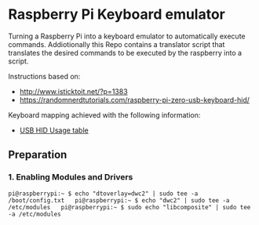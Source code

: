 # Raspberry Pi Keyboard emulator
Turning a Raspberry Pi into a keyboard emulator to automatically execute commands.
Addiotionally this Repo contains a translator script that translates the desired commands to be executed by the raspberry into a script.


Instructions based on:
- http://www.isticktoit.net/?p=1383
- https://randomnerdtutorials.com/raspberry-pi-zero-usb-keyboard-hid/

Keyboard mapping achieved with the following information:
- [USB HID Usage table](https://www.usb.org/sites/default/files/documents/hut1_12v2.pdf)

## Preparation
### 1. Enabling Modules and Drivers
`pi@raspberrypi:~ $ echo "dtoverlay=dwc2" | sudo tee -a /boot/config.txt  
pi@raspberrypi:~ $ echo "dwc2" | sudo tee -a /etc/modules  
pi@raspberrypi:~ $ sudo echo "libcomposite" | sudo tee -a /etc/modules`
